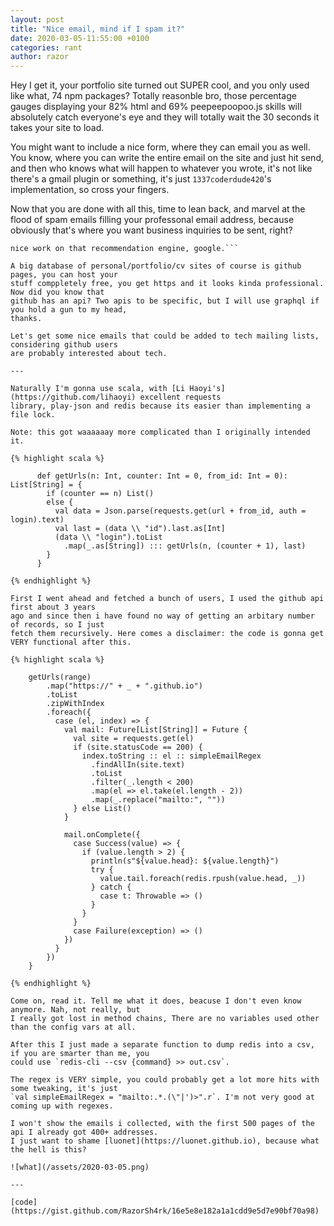 ```yaml
---
layout: post
title: "Nice email, mind if I spam it?"
date: 2020-03-05-11:55:00 +0100
categories: rant
author: razor
---
```


Hey I get it, your portfolio site turned out SUPER cool, and you only used like what,
74 npm packages? Totally reasonble bro, those percentage gauges displaying your 82% html
and 69% peepeepoopoo.js skills will absolutely catch everyone's eye and they will 
totally wait the 30 seconds it takes your site to load.

You might want to include a nice form, where they can email you as well. You know, where you
can write the entire email on the site and just hit send, and then who knows what will happen
to whatever you wrote, it's not like there's a gmail plugin or something, it's just 
`1337coderdude420`'s implementation, so cross your fingers.

Now that you are done with all this, time to lean back, and marvel at the flood of spam
emails filling your professonal email address, because obviously that's where you want 
business inquiries to be sent, right? 

```While I was writing this, youtube just jumped from sosmula to skrillex for some reason,
nice work on that recommendation engine, google.```

A big database of personal/portfolio/cv sites of course is github pages, you can host your
stuff comppletely free, you get https and it looks kinda professional. Now did you know that
github has an api? Two apis to be specific, but I will use graphql if you hold a gun to my head,
thanks.

Let's get some nice emails that could be added to tech mailing lists, considering github users 
are probably interested about tech.

---

Naturally I'm gonna use scala, with [Li Haoyi's](https://github.com/lihaoyi) excellent requests
library, play-json and redis because its easier than implementing a file lock.

Note: this got waaaaaay more complicated than I originally intended it.

{% highlight scala %}

      def getUrls(n: Int, counter: Int = 0, from_id: Int = 0): List[String] = {
        if (counter == n) List()
        else {
          val data = Json.parse(requests.get(url + from_id, auth = login).text)
          val last = (data \\ "id").last.as[Int]
          (data \\ "login").toList
            .map(_.as[String]) ::: getUrls(n, (counter + 1), last)
        }
      }

{% endhighlight %}

First I went ahead and fetched a bunch of users, I used the github api first about 3 years
ago and since then i have found no way of getting an arbitary number of records, so I just
fetch them recursively. Here comes a disclaimer: the code is gonna get VERY functional after this.

{% highlight scala %}

    getUrls(range)
        .map("https://" + _ + ".github.io")
        .toList
        .zipWithIndex
        .foreach({
          case (el, index) => {
            val mail: Future[List[String]] = Future {
              val site = requests.get(el)
              if (site.statusCode == 200) {
                index.toString :: el :: simpleEmailRegex
                  .findAllIn(site.text)
                  .toList
                  .filter(_.length < 200)
                  .map(el => el.take(el.length - 2))
                  .map(_.replace("mailto:", ""))
              } else List()
            }

            mail.onComplete({
              case Success(value) => {
                if (value.length > 2) {
                  println(s"${value.head}: ${value.length}")
                  try {
                    value.tail.foreach(redis.rpush(value.head, _))
                  } catch {
                    case t: Throwable => ()
                  }
                }
              }
              case Failure(exception) => ()
            })
          }
        })
    }

{% endhighlight %}

Come on, read it. Tell me what it does, beacuse I don't even know anymore. Nah, not really, but
I really got lost in method chains, There are no variables used other than the config vars at all.

After this I just made a separate function to dump redis into a csv, if you are smarter than me, you
could use `redis-cli --csv {command} >> out.csv`.

The regex is VERY simple, you could probably get a lot more hits with some tweaking, it's just
`val simpleEmailRegex = "mailto:.*.(\"|')>".r`. I'm not very good at coming up with regexes.

I won't show the emails i collected, with the first 500 pages of the api I already got 400+ addresses.
I just want to shame [luonet](https://luonet.github.io), because what the hell is this?

![what](/assets/2020-03-05.png)

--- 

[code](https://gist.github.com/RazorSh4rk/16e5e8e182a1a1cdd9e5d7e90bf70a98)





